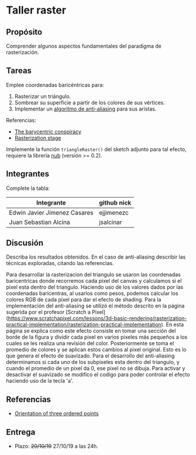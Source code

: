 # Taller raster

## Propósito

Comprender algunos aspectos fundamentales del paradigma de rasterización.

## Tareas

Emplee coordenadas baricéntricas para:

1. Rasterizar un triángulo.
2. Sombrear su superficie a partir de los colores de sus vértices.
3. Implementar un [algoritmo de anti-aliasing](https://www.scratchapixel.com/lessons/3d-basic-rendering/rasterization-practical-implementation/rasterization-practical-implementation) para sus aristas.

Referencias:

* [The barycentric conspiracy](https://fgiesen.wordpress.com/2013/02/06/the-barycentric-conspirac/)
* [Rasterization stage](https://www.scratchapixel.com/lessons/3d-basic-rendering/rasterization-practical-implementation/rasterization-stage)

Implemente la función ```triangleRaster()``` del sketch adjunto para tal efecto, requiere la librería [nub](https://github.com/visualcomputing/nub/releases) (versión >= 0.2).

## Integrantes

Complete la tabla:

| Integrante | github nick |
|------------|-------------|
|Edwin Javier Jimenez Casares|ejjimenezc|
|Juan Sebastian Alcina|jsalcinar|

## Discusión

Describa los resultados obtenidos. En el caso de anti-aliasing describir las técnicas exploradas, citando las referencias.

Para desarrollar la rasterizacion del triangulo se usaron las coordenadas baricentricas donde recorremos cada pixel del canvas y calculamos si el pixel esta dentro del triangulo. Haciendo uso de los valores dados por las coordenadas baricentras, al usarlos como pesos, podemos calcular los colores RGB de cada pixel para dar el efecto de shading.
Para la implementación del anti-aliasing se utilizó el método descrito en la página sugerida por el profesor [Scratch a Pixel] (https://www.scratchapixel.com/lessons/3d-basic-rendering/rasterization-practical-implementation/rasterization-practical-implementation). En esta página se explica como este efecto consiste en tomar una sección del borde de la figura y dividir cada pixel en varios pixeles más pequeños a los cuales se les realiza una revisión del color. Posteriormente se toma el promedio de colores y se aplican estos cambios al pixel original. Esto es lo que genera el efecto de suavizado. Para el desarrollo del anti-aliasing determinamos si cada uno de los subpixeles esta dentro del triangulo, y cuando el promedio de un pixel da 0, ese pixel no se dibuja. Para activar y desactivar el suavizado se modifico el codigo para poder controlar el efecto haciendo uso de la tecla 'a'.

## Referencias

* [Orientation of three ordered points](https://www.geeksforgeeks.org/orientation-3-ordered-points/)

## Entrega

* Plazo: ~~20/10/19~~ 27/10/19 a las 24h.
